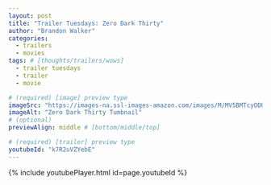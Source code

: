 ```yaml
---
layout: post
title: "Trailer Tuesdays: Zero Dark Thirty"
author: "Brandon Walker"
categories:
  - trailers
  - movies
tags: # [thoughts/trailers/wows]
  - trailer tuesdays
  - trailer
  - movie

# (required) [image] preview type
imageSrc: "https://images-na.ssl-images-amazon.com/images/M/MV5BMTcyODUwODY5NV5BMl5BanBnXkFtZTcwMDY4NTE4OA@@._V1_.jpg"
imageAlt: "Zero Dark Thirty Tumbnail"
# (optional)
previewAlign: middle # [bottom/middle/top]

# (required) [trailer] preview type
youtubeId: "k7R2uVZYebE"
---
```



{% include youtubePlayer.html id=page.youtubeId %}

<br>
